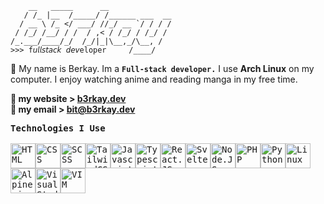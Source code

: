 ```
    __   _____      __              
   / /_ |__  /_____/ /______ ___  __
  / __ \ /_ </ ___/ //_/ __ `/ / / /
 / /_/ /__/ / /  / ,< / /_/ / /_/ / 
/_.___/____/_/  /_/|_|\__,_/\__, /  
>>> f𝘶𝘭𝘭𝘴𝘵𝘢𝘤𝘬 𝘥𝘦𝘷eloper     /____/   
```

:wave: My name is Berkay. Im a **`Full-stack developer.`** I use **Arch Linux** on my computer. I enjoy watching anime and reading manga in my free time.

**🔗  my website >  [__b3rkay.dev__](https://b3rkay.dev)**<br>
**📧 my email > [bit@b3rkay.dev](mailto:bit@b3rkay.dev)**

 <kbd style="width:25%">
   <kbd>
    <b>Technologies I Use</b>
  </kbd><br><br>
<img title="HTML" width="40px" style="background:transparent;float:left" src="https://skillicons.dev/icons?i=html">
<img title="CSS" width="40px" style="background:transparent;float:left" src="https://skillicons.dev/icons?i=css">
<img title="SCSS" width="40px" style="background:transparent;float:left" src="https://skillicons.dev/icons?i=scss">
<img title="TailwindCSS" width="40px" style="background:transparent;float:left" src="https://skillicons.dev/icons?i=tailwind">
<img title="Javascript" width="40px" style="background:transparent;float:left" src="https://skillicons.dev/icons?i=js">
<img title="Typescript" width="40px" style="background:transparent;float:left" src="https://skillicons.dev/icons?i=ts">
<img title="React.JS" width="40px" style="background:transparent;float:left" src="https://skillicons.dev/icons?i=react">
<img title="Svelte" width="40px" style="background:transparent;float:left" src="https://skillicons.dev/icons?i=svelte">
<img title="Node.JS" width="40px" style="background:transparent;float:left" src="https://skillicons.dev/icons?i=nodejs">
<img title="PHP" width="40px" style="background:transparent;float:left" src="https://skillicons.dev/icons?i=php">
<img title="Python" width="40px" style="background:transparent;float:left" src="https://skillicons.dev/icons?i=python">
<img title="Linux" width="40px" style="background:transparent;float:left" src="https://skillicons.dev/icons?i=linux">
<img title="Alpine.js" width="40px" style="background:transparent;float:left" src="https://skillicons.dev/icons?i=alpinejs">
<img title="Visual Studio Code" width="40px" style="background:transparent;float:left" src="https://skillicons.dev/icons?i=vscode">
<img title="VIM" width="40px" style="background:transparent;float:left" src="https://skillicons.dev/icons?i=vim">
<br><br>
 </kbd>
